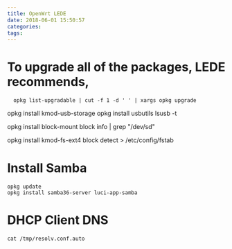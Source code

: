 ```yaml
---
title: OpenWrt LEDE
date: 2018-06-01 15:50:57
categories:
tags:
---
```

# To upgrade all of the packages, LEDE recommends,

``` ash
  opkg list-upgradable | cut -f 1 -d ' ' | xargs opkg upgrade 
```


opkg install kmod-usb-storage
opkg install usbutils
lsusb -t

opkg install block-mount
block info | grep "/dev/sd"

opkg install kmod-fs-ext4
block detect > /etc/config/fstab

# Install Samba
``` ash
opkg update
opkg install samba36-server luci-app-samba
```

# DHCP Client DNS
``` ash
cat /tmp/resolv.conf.auto
```